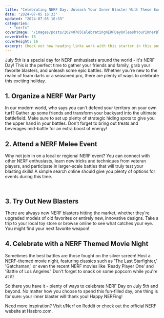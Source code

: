 ```yaml
---
title: "Celebrating NERF Day: Unleash Your Inner Blaster With These Exciting Activities!"
date: "2024-07-05 16:33"
updated: "2024-07-05 16:33"
categories:
  - "nerfs"
coverImage: "/images/posts/20240705CelebratingNERFDayUnleashYourInnerBlasterWithTheseExcitingActivities_1.jpg"
coverWidth: 16
coverHeight: 16
excerpt: Check out how heading links work with this starter in this post.
---
```


<script>
  import { base } from '$app/paths';
</script>


July 5th is a special day for NERF enthusiasts around the world - it's NERF Day! This is the perfect time to gather your friends and family, grab your favorite blasters, and unleash some epic battles. Whether you're new to the realm of foam darts or a seasoned pro, there are plenty of ways to celebrate this exciting holiday.

## 1. Organize a NERF War Party 
In our modern world, who says you can't defend your territory on your own turf? Gather up some friends and transform your backyard into the ultimate battlefield. Make sure to set up plenty of strategic hiding spots to give you the upper hand in your battles. Don't forget to bring out treats and beverages mid-battle for an extra boost of energy!

## 2. Attend a NERF Melee Event 
Why not join in on a local or regional NERF event? You can connect with other NERF enthusiasts, learn new tricks and techniques from veteran players, and participate in larger-scale battles that will truly test your blasting skills! A simple search online should give you plenty of options for events during this time.

<img class="cover-image" src="{base}/images/posts/20240705CelebratingNERFDayUnleashYourInnerBlasterWithTheseExcitingActivities_2.jpg" alt="" style="aspect-ratio: 16 / 16;" width="16" height="16">


## 3. Try Out New Blasters 
There are always new NERF blasters hitting the market, whether they're upgraded models of old favorites or entirely new, innovative designs. Take a trip to your local toy store or browse online to see what catches your eye. You might find your next favorite weapon!

## 4. Celebrate with a NERF Themed Movie Night 
Sometimes the best battles are those fought on the silver screen! Host a NERF-themed movie night, featuring classics such as 'The Last Starfighter,' 'Gatchaman,' or even the recent NERF movies like 'Ready Player One' and 'Battle of Los Angeles.' Don't forget to snack on some popcorn while you're at it!

So there you have it - plenty of ways to celebrate NERF Day on July 5th and beyond. No matter how you choose to spend this fun-filled day, one thing is for sure: your inner blaster will thank you! Happy NERFing! 

Need more inspiration? Visit r/Nerf on Reddit or check out the official NERF website at Hasbro.com.